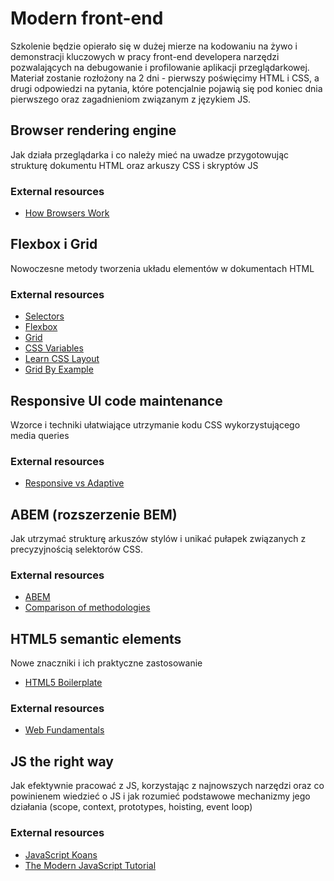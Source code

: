 # Modern front-end

Szkolenie będzie opierało się w dużej mierze na kodowaniu na żywo i demonstracji kluczowych w pracy front-end developera narzędzi pozwalających na debugowanie i profilowanie aplikacji przeglądarkowej. Materiał zostanie rozłożony na 2 dni - pierwszy poświęcimy HTML i CSS, a drugi odpowiedzi na pytania, które potencjalnie pojawią się pod koniec dnia pierwszego oraz zagadnieniom związanym z językiem JS.

## Browser rendering engine

Jak działa przeglądarka i co należy mieć na uwadze przygotowując strukturę dokumentu HTML oraz arkuszy CSS i skryptów JS

### External resources

- [How Browsers Work](https://www.html5rocks.com/en/tutorials/internals/howbrowserswork/)

## Flexbox i Grid

Nowoczesne metody tworzenia układu elementów w dokumentach HTML

### External resources

- [Selectors](https://flukeout.github.io/)
- [Flexbox](https://flexboxfroggy.com/)
- [Grid](https://cssgridgarden.com/)
- [CSS Variables](https://blog.logrocket.com/how-to-create-better-themes-with-css-variables-5a3744105c74/)
- [Learn CSS Layout](https://learnlayout.com/)
- [Grid By Example](https://gridbyexample.com/examples/)

## Responsive UI code maintenance

Wzorce i techniki ułatwiające utrzymanie kodu CSS wykorzystującego media queries

### External resources

- [Responsive vs Adaptive](http://fredericgonzalo.com/en/2017/03/01/understanding-the-difference-between-mobile-first-adaptive-and-responsive-design/)

## ABEM (rozszerzenie BEM)

Jak utrzymać strukturę arkuszów stylów i unikać pułapek związanych z precyzyjnością selektorów CSS.

### External resources

- [ABEM](https://css-tricks.com/abem-useful-adaptation-bem/)
- [Comparison of methodologies](https://clubmate.fi/oocss-acss-bem-smacss-what-are-they-what-should-i-use/)

## HTML5 semantic elements

Nowe znaczniki i ich praktyczne zastosowanie

- [HTML5 Boilerplate](https://html5boilerplate.com/)

### External resources

- [Web Fundamentals](https://developers.google.com/web/fundamentals/)

## JS the right way

Jak efektywnie pracować z JS, korzystając z najnowszych narzędzi oraz co powinienem wiedzieć o JS i jak rozumieć podstawowe mechanizmy jego działania (scope, context, prototypes, hoisting, event loop)

### External resources

- [JavaScript Koans](https://github.com/liammclennan/JavaScript-Koans)
- [The Modern JavaScript Tutorial](http://javascript.info/)
